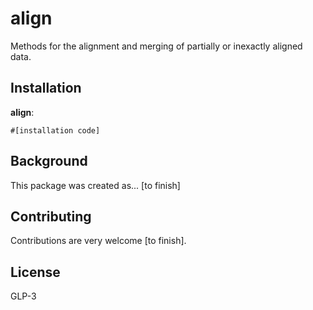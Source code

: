 # align

Methods for the alignment and merging of partially or inexactly
aligned data.

## Installation
**align**:

```{r, eval=FALSE}
#[installation code]
```

## Background
This package was created as... [to finish]

## Contributing
Contributions are very welcome [to finish].

## License
GLP-3

